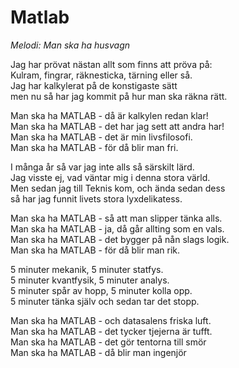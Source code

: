 # Matlab
*Melodi: Man ska ha husvagn*

Jag har prövat nästan allt som finns att pröva på:  
Kulram, fingrar, räknesticka, tärning eller så.  
Jag har kalkylerat på de konstigaste sätt  
men nu så har jag kommit på hur man ska räkna rätt.  

Man ska ha MATLAB - då är kalkylen redan klar!  
Man ska ha MATLAB - det har jag sett att andra har!  
Man ska ha MATLAB - det är min livsfilosofi.  
Man ska ha MATLAB - för då blir man fri.  

I många år så var jag inte alls så särskilt lärd.  
Jag visste ej, vad väntar mig i denna stora värld.  
Men sedan jag till Teknis kom, och ända sedan dess  
så har jag funnit livets stora lyxdelikatess.  

Man ska ha MATLAB - så att man slipper tänka alls.  
Man ska ha MATLAB - ja, då går allting som en vals.  
Man ska ha MATLAB - det bygger på nån slags logik.  
Man ska ha MATLAB - för då blir man rik.  

5 minuter mekanik, 5 minuter statfys.  
5 minuter kvantfysik, 5 minuter analys.  
5 minuter spår av hopp, 5 minuter kolla opp.  
5 minuter tänka själv och sedan tar det stopp.  

Man ska ha MATLAB - och datasalens friska luft.  
Man ska ha MATLAB - det tycker tjejerna är tufft.  
Man ska ha MATLAB - det gör tentorna till smör  
Man ska ha MATLAB - då blir man ingenjör  
